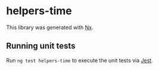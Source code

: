 # helpers-time

This library was generated with [Nx](https://nx.dev).

## Running unit tests

Run `ng test helpers-time` to execute the unit tests via [Jest](https://jestjs.io).

